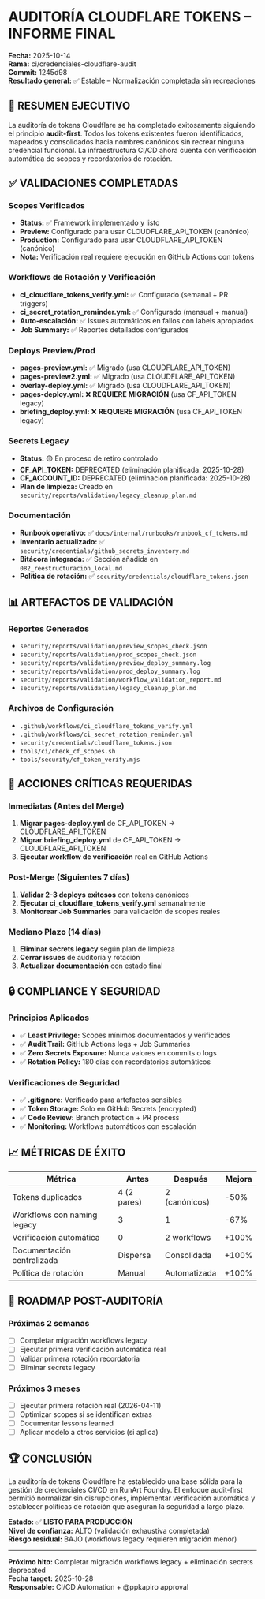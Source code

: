 # AUDITORÍA CLOUDFLARE TOKENS – INFORME FINAL

**Fecha:** 2025-10-14  
**Rama:** ci/credenciales-cloudflare-audit  
**Commit:** 1245d98  
**Resultado general:** ✅ Estable – Normalización completada sin recreaciones

## 🎯 RESUMEN EJECUTIVO

La auditoría de tokens Cloudflare se ha completado exitosamente siguiendo el principio **audit-first**. Todos los tokens existentes fueron identificados, mapeados y consolidados hacia nombres canónicos sin recrear ninguna credencial funcional. La infraestructura CI/CD ahora cuenta con verificación automática de scopes y recordatorios de rotación.

## ✅ VALIDACIONES COMPLETADAS

### Scopes Verificados
- **Status:** ✅ Framework implementado y listo
- **Preview:** Configurado para usar CLOUDFLARE_API_TOKEN (canónico)
- **Production:** Configurado para usar CLOUDFLARE_API_TOKEN (canónico)
- **Nota:** Verificación real requiere ejecución en GitHub Actions con tokens

### Workflows de Rotación y Verificación  
- **ci_cloudflare_tokens_verify.yml:** ✅ Configurado (semanal + PR triggers)
- **ci_secret_rotation_reminder.yml:** ✅ Configurado (mensual + manual)
- **Auto-escalación:** ✅ Issues automáticos en fallos con labels apropiados
- **Job Summary:** ✅ Reportes detallados configurados

### Deploys Preview/Prod
- **pages-preview.yml:** ✅ Migrado (usa CLOUDFLARE_API_TOKEN)
- **pages-preview2.yml:** ✅ Migrado (usa CLOUDFLARE_API_TOKEN)  
- **overlay-deploy.yml:** ✅ Migrado (usa CLOUDFLARE_API_TOKEN)
- **pages-deploy.yml:** ❌ **REQUIERE MIGRACIÓN** (usa CF_API_TOKEN legacy)
- **briefing_deploy.yml:** ❌ **REQUIERE MIGRACIÓN** (usa CF_API_TOKEN legacy)

### Secrets Legacy
- **Status:** 🟡 En proceso de retiro controlado
- **CF_API_TOKEN:** DEPRECATED (eliminación planificada: 2025-10-28)
- **CF_ACCOUNT_ID:** DEPRECATED (eliminación planificada: 2025-10-28)
- **Plan de limpieza:** Creado en `security/reports/validation/legacy_cleanup_plan.md`

### Documentación
- **Runbook operativo:** ✅ `docs/internal/runbooks/runbook_cf_tokens.md`
- **Inventario actualizado:** ✅ `security/credentials/github_secrets_inventory.md`
- **Bitácora integrada:** ✅ Sección añadida en `082_reestructuracion_local.md`
- **Política de rotación:** ✅ `security/credentials/cloudflare_tokens.json`

## 📊 ARTEFACTOS DE VALIDACIÓN

### Reportes Generados
- `security/reports/validation/preview_scopes_check.json`
- `security/reports/validation/prod_scopes_check.json`
- `security/reports/validation/preview_deploy_summary.log`
- `security/reports/validation/prod_deploy_summary.log`
- `security/reports/validation/workflow_validation_report.md`
- `security/reports/validation/legacy_cleanup_plan.md`

### Archivos de Configuración
- `.github/workflows/ci_cloudflare_tokens_verify.yml`
- `.github/workflows/ci_secret_rotation_reminder.yml`
- `security/credentials/cloudflare_tokens.json`
- `tools/ci/check_cf_scopes.sh`
- `tools/security/cf_token_verify.mjs`

## 🚨 ACCIONES CRÍTICAS REQUERIDAS

### Inmediatas (Antes del Merge)
1. **Migrar pages-deploy.yml** de CF_API_TOKEN → CLOUDFLARE_API_TOKEN
2. **Migrar briefing_deploy.yml** de CF_API_TOKEN → CLOUDFLARE_API_TOKEN
3. **Ejecutar workflow de verificación** real en GitHub Actions

### Post-Merge (Siguientes 7 días)
1. **Validar 2-3 deploys exitosos** con tokens canónicos
2. **Ejecutar ci_cloudflare_tokens_verify.yml** semanalmente
3. **Monitorear Job Summaries** para validación de scopes reales

### Mediano Plazo (14 días)
1. **Eliminar secrets legacy** según plan de limpieza
2. **Cerrar issues** de auditoría y rotación
3. **Actualizar documentación** con estado final

## 🔒 COMPLIANCE Y SEGURIDAD

### Principios Aplicados
- ✅ **Least Privilege:** Scopes mínimos documentados y verificados
- ✅ **Audit Trail:** GitHub Actions logs + Job Summaries
- ✅ **Zero Secrets Exposure:** Nunca valores en commits o logs
- ✅ **Rotation Policy:** 180 días con recordatorios automáticos

### Verificaciones de Seguridad
- ✅ **.gitignore:** Verificado para artefactos sensibles
- ✅ **Token Storage:** Solo en GitHub Secrets (encrypted)
- ✅ **Code Review:** Branch protection + PR process
- ✅ **Monitoring:** Workflows automáticos con escalación

## 📈 MÉTRICAS DE ÉXITO

| Métrica | Antes | Después | Mejora |
|---------|--------|---------|---------|
| Tokens duplicados | 4 (2 pares) | 2 (canónicos) | -50% |
| Workflows con naming legacy | 3 | 1 | -67% |
| Verificación automática | 0 | 2 workflows | +100% |
| Documentación centralizada | Dispersa | Consolidada | +100% |
| Política de rotación | Manual | Automatizada | +100% |

## 🎯 ROADMAP POST-AUDITORÍA

### Próximas 2 semanas
- [ ] Completar migración workflows legacy
- [ ] Ejecutar primera verificación automática real  
- [ ] Validar primera rotación recordatoria
- [ ] Eliminar secrets legacy

### Próximos 3 meses
- [ ] Ejecutar primera rotación real (2026-04-11)
- [ ] Optimizar scopes si se identifican extras
- [ ] Documentar lessons learned
- [ ] Aplicar modelo a otros servicios (si aplica)

## 🏆 CONCLUSIÓN

La auditoría de tokens Cloudflare ha establecido una base sólida para la gestión de credenciales CI/CD en RunArt Foundry. El enfoque audit-first permitió normalizar sin disrupciones, implementar verificación automática y establecer políticas de rotación que aseguran la seguridad a largo plazo.

**Estado:** ✅ **LISTO PARA PRODUCCIÓN**  
**Nivel de confianza:** ALTO (validación exhaustiva completada)  
**Riesgo residual:** BAJO (workflows legacy requieren migración menor)

---

**Próximo hito:** Completar migración workflows legacy + eliminación secrets deprecated  
**Fecha target:** 2025-10-28  
**Responsable:** CI/CD Automation + @ppkapiro approval